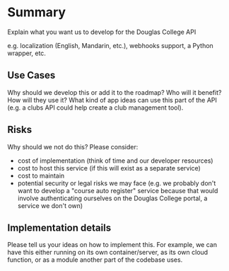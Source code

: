 # Summary

Explain what you want us to develop for the Douglas College API

e.g. localization (English, Mandarin, etc.), webhooks support, a Python wrapper, etc.

## Use Cases

Why should we develop this or add it to the roadmap? Who will it benefit? How will they use it? What kind of app ideas can use this part of the API (e.g. a clubs API could help create a club management tool).

## Risks

Why should we not do this? Please consider:

- cost of implementation (think of time and our developer resources)
- cost to host this service (if this will exist as a separate service)
- cost to maintain
- potential security or legal risks we may face (e.g. we probably don't want to develop a "course auto register" service because that would involve authenticating ourselves on the Douglas College portal, a service we don't own)

## Implementation details

Please tell us your ideas on how to implement this. For example, we can have this either running on its own container/server, as its own cloud function, or as a module another part of the codebase uses.
